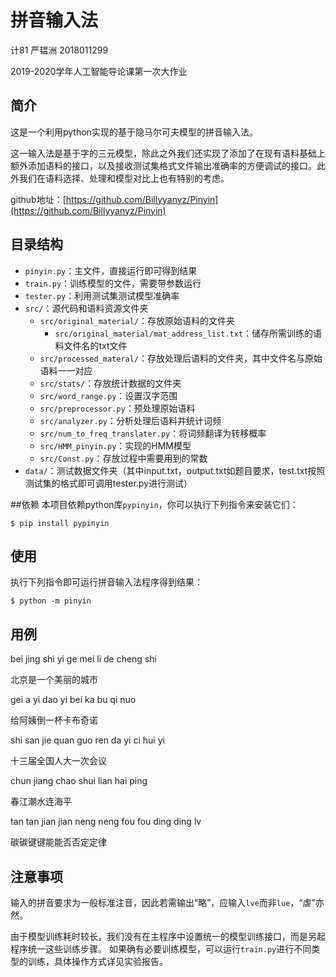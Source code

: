 # 拼音输入法
计81 严韫洲 2018011299

2019-2020学年人工智能导论课第一次大作业

## 简介
这是一个利用python实现的基于隐马尔可夫模型的拼音输入法。

这一输入法是基于字的三元模型，除此之外我们还实现了添加了在现有语料基础上额外添加语料的接口，以及接收测试集格式文件输出准确率的方便调试的接口。此外我们在语料选择、处理和模型对比上也有特别的考虑。

github地址：[https://github.com/Billyyanyz/Pinyin](https://github.com/Billyyanyz/Pinyin)

## 目录结构
* `pinyin.py`：主文件，直接运行即可得到结果
* `train.py`：训练模型的文件，需要带参数运行
* `tester.py`：利用测试集测试模型准确率
* `src/`：源代码和语料资源文件夹
	* `src/original_material/`：存放原始语料的文件夹
		* `src/original_material/mat_address_list.txt`：储存所需训练的语料文件名的txt文件
	* `src/processed_materal/`：存放处理后语料的文件夹，其中文件名与原始语料一一对应
	* `src/stats/`：存放统计数据的文件夹
	* `src/word_range.py`：设置汉字范围
	* `src/preprocessor.py`：预处理原始语料
	* `src/analyzer.py`：分析处理后语料并统计词频
	* `src/num_to_freq_translater.py`：将词频翻译为转移概率
	* `src/HMM_pinyin.py`：实现的HMM模型
	* `src/Const.py`：存放过程中需要用到的常数
* `data/`：测试数据文件夹（其中input.txt，output.txt如题目要求，test.txt按照测试集的格式即可调用tester.py进行测试）

##依赖
本项目依赖python库`pypinyin`，你可以执行下列指令来安装它们：
```
$ pip install pypinyin
```

## 使用
执行下列指令即可运行拼音输入法程序得到结果：
```
$ python -m pinyin
```

## 用例

bei jing shi yi ge mei li de cheng shi

北京是一个美丽的城市

gei a yi dao yi bei ka bu qi nuo

给阿姨倒一杯卡布奇诺

shi san jie quan guo ren da yi ci hui yi

十三届全国人大一次会议

chun jiang chao shui lian hai ping

春江潮水连海平

tan tan jian jian neng neng fou fou ding ding lv

碳碳键键能能否否定定律

## 注意事项

输入的拼音要求为一般标准注音，因此若需输出“略”，应输入`lve`而非`lue`，“虐”亦然。

由于模型训练耗时较长，我们没有在主程序中设置统一的模型训练接口，而是另起程序统一这些训练步骤。
如果确有必要训练模型，可以运行`train.py`进行不同类型的训练，具体操作方式详见实验报告。